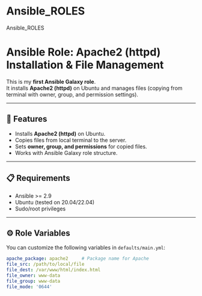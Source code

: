 # Ansible_ROLES
Ansible_ROLES
# Ansible Role: Apache2 (httpd) Installation & File Management

This is my **first Ansible Galaxy role**.  
It installs **Apache2 (httpd)** on Ubuntu and manages files (copying from terminal with owner, group, and permission settings).

---

## 🚀 Features
- Installs **Apache2 (httpd)** on Ubuntu.
- Copies files from local terminal to the server.
- Sets **owner, group, and permissions** for copied files.
- Works with Ansible Galaxy role structure.

---

## 📋 Requirements
- Ansible >= 2.9  
- Ubuntu (tested on 20.04/22.04)  
- Sudo/root privileges  

---

## ⚙️ Role Variables
You can customize the following variables in `defaults/main.yml`:

```yaml
apache_package: apache2     # Package name for Apache
file_src: /path/to/local/file
file_dest: /var/www/html/index.html
file_owner: www-data
file_group: www-data
file_mode: '0644'
